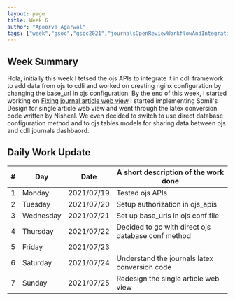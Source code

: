 ```yaml
---
layout: page
title: Week 6
author: "Apoorva Agarwal"
tags: ["week","gsoc","gsoc2021","journalsOpenReviewWorkflowAndIntegration","week#6","eval#2"]
---
```


## Week Summary

Hola, initially this week I tetsed the ojs APIs to integrate it in cdli framework to add data from ojs to cdli and worked on creating nginx configuration by changing the base_url in ojs configuration. By the end of this week, I started working on <a href="https://gitlab.com/cdli/framework/-/issues/470">Fixing journal article web view</a> I started implementing Somil's Design for single article web view and went through the latex conversion code written by Nisheal. We even decided to switch to use direct database configuration method and to ojs tables models for sharing data between ojs and cdli journals dashbaord.

## Daily Work Update

|\#|Day|Date|A short description of the work done|  
|---	|---	|---	|---	|  
|1   	| Monday 	|   2021/07/19	| Tested ojs APIs | 
|2   	| Tuesday  	|   2021/07/20	| Setup authorization in ojs_apis |  
|3   	| Wednesday |   2021/07/21	| Set up base_urls in ojs conf file | 
|4   	| Thursday  |   2021/07/22	| Decided to go with direct ojs database conf method |  
|5   	| Friday  	|   2021/07/23	|  |  
|6   	| Saturday  |   2021/07/24	| Understand the journals latex conversion code  |  
|7   	| Sunday  	|   2021/07/25	| Redesign the single article web view |  
